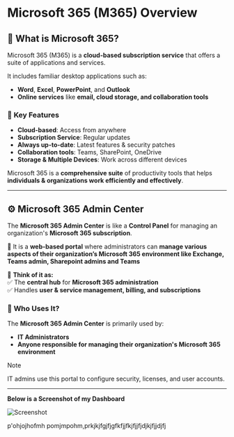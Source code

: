# Microsoft 365 (M365) Overview  

## 📌 What is Microsoft 365?  
Microsoft 365 (M365) is a **cloud-based subscription service** that offers a suite of applications and services.  

It includes familiar desktop applications such as:  
- **Word**, **Excel**, **PowerPoint**, and **Outlook**  
- **Online services** like **email, cloud storage, and collaboration tools**  

### 🔑 **Key Features**  
- **Cloud-based**: Access from anywhere  
- **Subscription Service**: Regular updates  
- **Always up-to-date**: Latest features & security patches  
- **Collaboration tools**: Teams, SharePoint, OneDrive  
- **Storage & Multiple Devices**: Work across different devices  

Microsoft 365 is a **comprehensive suite** of productivity tools that helps **individuals & organizations work efficiently and effectively**.  

---

## ⚙️ **Microsoft 365 Admin Center**  
The **Microsoft 365 Admin Center** is like a **Control Panel** for managing an organization's **Microsoft 365 subscription**.  

🔹 It is a **web-based portal** where administrators can **manage various aspects of their organization’s Microsoft 365 environment like Exchange, Teams admin, Sharepoint admins and Teams**

🔹 **Think of it as:**  
✅ The **central hub** for **Microsoft 365 administration**  
✅ Handles **user & service management, billing, and subscriptions**  

### 🔹 **Who Uses It?**  
The **Microsoft 365 Admin Center** is primarily used by:  
- **IT Administrators**  
- **Anyone responsible for managing their organization's Microsoft 365 environment**  

> [!NOTE]  
> IT admins use this portal to configure security, licenses, and user accounts.

---

**Below is a Screenshot of my Dashboard**


![Screenshot](images)


p'ohjojhofmh
pomjmpohm,prkjkjfgjfjgfkfjjfkjfjjfjdjkjfjjdjfj